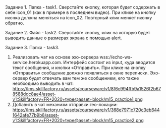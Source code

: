 Задание 1. Папка - task1. 
Сверстайте кнопку, которая будет содержать в себе icon_01 (как в примере в последнем видео). При клике на кнопку иконка должна меняться на icon_02. Повторный клик меняет иконку обратно.

Задание 2. Файл - task2. 
Сверстайте кнопку, клик на которую будет выводить данные о размерах экрана с помощью alert.

Задание 3. Папка - task3. 
  1. Реализовать чат на основе эхо-сервера wss://echo-ws-service.herokuapp.com. Интерфейс состоит из input, куда вводится текст сообщения, и кнопки «Отправить». При клике на кнопку «Отправить» сообщение должно появляться в окне переписки. Эхо-сервер будет отвечать вам тем же сообщением, его также необходимо выводить в чат: https://lms.skillfactory.ru/assets/courseware/v1/8f6c994ffb9a1526f2b678588ddc8ae4/asset-v1:Skillfactory+FR+2020+type@asset+block/m15_practice1.png
  2. Добавить в чат механизм отправки гео-локации: https://lms.skillfactory.ru/assets/courseware/v1/368e7971c720c3eb6441642afe77b9b8/asset-v1:Skillfactory+FR+2020+type@asset+block/m15_practice2.png
